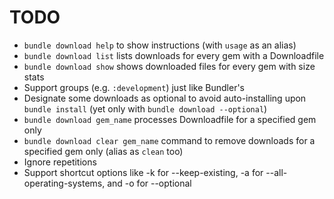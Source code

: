 # TODO

- `bundle download help` to show instructions (with `usage` as an alias)
- `bundle download list` lists downloads for every gem with a Downloadfile
- `bundle download show` shows downloaded files for every gem with size stats
- Support groups (e.g. `:development`) just like Bundler's
- Designate some downloads as optional to avoid auto-installing upon `bundle install` (yet only with `bundle download --optional`)
- `bundle download gem_name` processes Downloadfile for a specified gem only
- `bundle download clear gem_name` command to remove downloads for a specified gem only (alias as `clean` too)
- Ignore repetitions
- Support shortcut options like -k for --keep-existing, -a for --all-operating-systems, and -o for --optional

